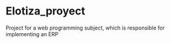 # Elotiza_proyect
Project for a web programming subject, which is responsible for implementing an ERP

